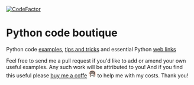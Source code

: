 [![CodeFactor](https://www.codefactor.io/repository/github/proquickly/boutique/badge)](https://www.codefactor.io/repository/github/proquickly/boutique)

# Python code boutique
Python code [examples](src/), [tips and tricks](tips/) and essential Python [web links](web/)

Feel free to send me a pull request if you'd like to add or amend your own useful examples. Any such work will be attributed to you! And if you find this useful please [buy me a coffe](https://www.buymeacoffee.com/proquickly)  <img src="_images/bmac.jpeg" alt="" width="20" height="20"> to help me with my costs. Thank you!
